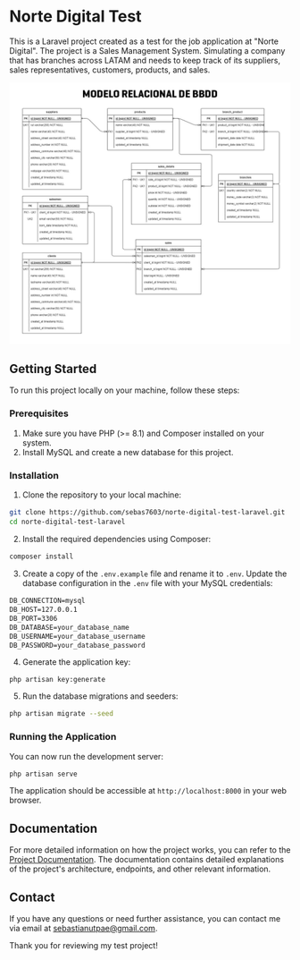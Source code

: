 # Norte Digital Test

This is a Laravel project created as a test for the job application at "Norte Digital". The project is a Sales Management System. Simulating a company that has branches across LATAM and needs to keep track of its suppliers, sales representatives, customers, products, and sales.

![Database Model](public/Modelo-relacional-de-BBDD-Norte-Digital.jpg)

## Getting Started

To run this project locally on your machine, follow these steps:

### Prerequisites

1. Make sure you have PHP (>= 8.1) and Composer installed on your system.
2. Install MySQL and create a new database for this project.

### Installation

1. Clone the repository to your local machine:

```bash
git clone https://github.com/sebas7603/norte-digital-test-laravel.git
cd norte-digital-test-laravel
```

2. Install the required dependencies using Composer:

```bash
composer install
```

3. Create a copy of the `.env.example` file and rename it to `.env`. Update the database configuration in the `.env` file with your MySQL credentials:

```dotenv
DB_CONNECTION=mysql
DB_HOST=127.0.0.1
DB_PORT=3306
DB_DATABASE=your_database_name
DB_USERNAME=your_database_username
DB_PASSWORD=your_database_password
```

4. Generate the application key:

```bash
php artisan key:generate
```

5. Run the database migrations and seeders:

```bash
php artisan migrate --seed
```

### Running the Application

You can now run the development server:

```bash
php artisan serve
```

The application should be accessible at `http://localhost:8000` in your web browser.

## Documentation

For more detailed information on how the project works, you can refer to the <a href="https://documenter.getpostman.com/view/12519140/2s9XxyQYuS" target="_blank" rel="noopener">Project Documentation</a>. The documentation contains detailed explanations of the project's architecture, endpoints, and other relevant information.

## Contact

If you have any questions or need further assistance, you can contact me via email at <a href="mailto:sebastianutpae@gmail.com" target="_blank" rel="noopener">sebastianutpae@gmail.com</a>.

Thank you for reviewing my test project!
